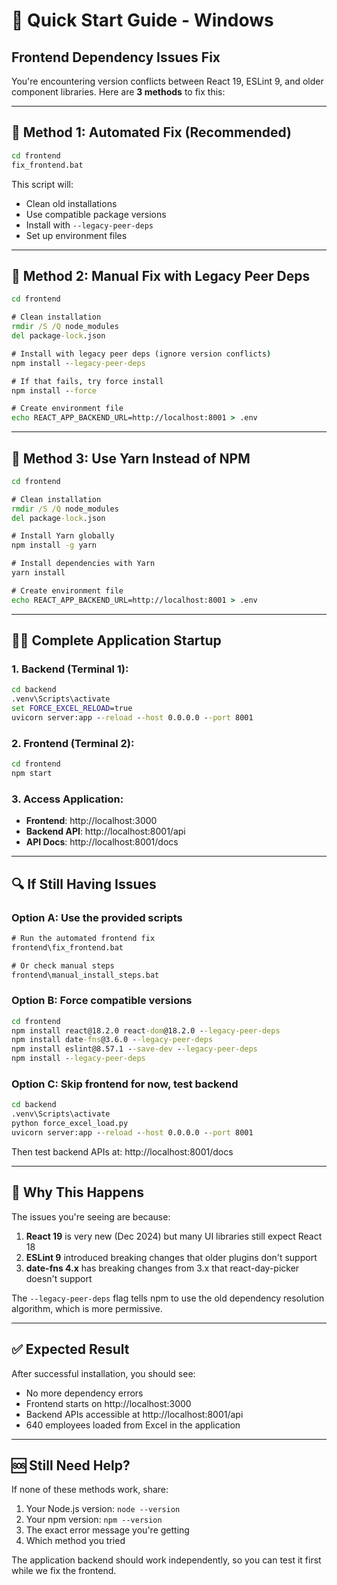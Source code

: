 # 🚀 Quick Start Guide - Windows

## Frontend Dependency Issues Fix

You're encountering version conflicts between React 19, ESLint 9, and older component libraries. Here are **3 methods** to fix this:

---

## 🔧 Method 1: Automated Fix (Recommended)

```cmd
cd frontend
fix_frontend.bat
```

This script will:
- Clean old installations
- Use compatible package versions
- Install with `--legacy-peer-deps`
- Set up environment files

---

## 🔧 Method 2: Manual Fix with Legacy Peer Deps

```cmd
cd frontend

# Clean installation
rmdir /S /Q node_modules
del package-lock.json

# Install with legacy peer deps (ignore version conflicts)
npm install --legacy-peer-deps

# If that fails, try force install
npm install --force

# Create environment file
echo REACT_APP_BACKEND_URL=http://localhost:8001 > .env
```

---

## 🔧 Method 3: Use Yarn Instead of NPM

```cmd
cd frontend

# Clean installation
rmdir /S /Q node_modules
del package-lock.json

# Install Yarn globally
npm install -g yarn

# Install dependencies with Yarn
yarn install

# Create environment file  
echo REACT_APP_BACKEND_URL=http://localhost:8001 > .env
```

---

## 🏃‍♂️ Complete Application Startup

### 1. Backend (Terminal 1):
```cmd
cd backend
.venv\Scripts\activate
set FORCE_EXCEL_RELOAD=true
uvicorn server:app --reload --host 0.0.0.0 --port 8001
```

### 2. Frontend (Terminal 2):
```cmd
cd frontend
npm start
```

### 3. Access Application:
- **Frontend**: http://localhost:3000
- **Backend API**: http://localhost:8001/api
- **API Docs**: http://localhost:8001/docs

---

## 🔍 If Still Having Issues

### Option A: Use the provided scripts
```cmd
# Run the automated frontend fix
frontend\fix_frontend.bat

# Or check manual steps
frontend\manual_install_steps.bat
```

### Option B: Force compatible versions
```cmd
cd frontend
npm install react@18.2.0 react-dom@18.2.0 --legacy-peer-deps
npm install date-fns@3.6.0 --legacy-peer-deps  
npm install eslint@8.57.1 --save-dev --legacy-peer-deps
npm install --legacy-peer-deps
```

### Option C: Skip frontend for now, test backend
```cmd
cd backend
.venv\Scripts\activate
python force_excel_load.py
uvicorn server:app --reload --host 0.0.0.0 --port 8001
```

Then test backend APIs at: http://localhost:8001/docs

---

## 🎯 Why This Happens

The issues you're seeing are because:
1. **React 19** is very new (Dec 2024) but many UI libraries still expect React 18
2. **ESLint 9** introduced breaking changes that older plugins don't support  
3. **date-fns 4.x** has breaking changes from 3.x that react-day-picker doesn't support

The `--legacy-peer-deps` flag tells npm to use the old dependency resolution algorithm, which is more permissive.

---

## ✅ Expected Result

After successful installation, you should see:
- No more dependency errors
- Frontend starts on http://localhost:3000
- Backend APIs accessible at http://localhost:8001/api
- 640 employees loaded from Excel in the application

---

## 🆘 Still Need Help?

If none of these methods work, share:
1. Your Node.js version: `node --version`
2. Your npm version: `npm --version`  
3. The exact error message you're getting
4. Which method you tried

The application backend should work independently, so you can test it first while we fix the frontend.